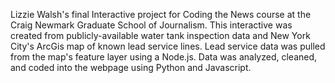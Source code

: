 Lizzie Walsh's final Interactive project for Coding the News course at the Craig Newmark Graduate School of Journalism. This interactive was created from publicly-available water tank inspection data and New York City's ArcGis map of known lead service lines. Lead service data was pulled from the map's feature layer using a Node.js. Data was analyzed, cleaned, and coded into the webpage using Python and Javascript.
